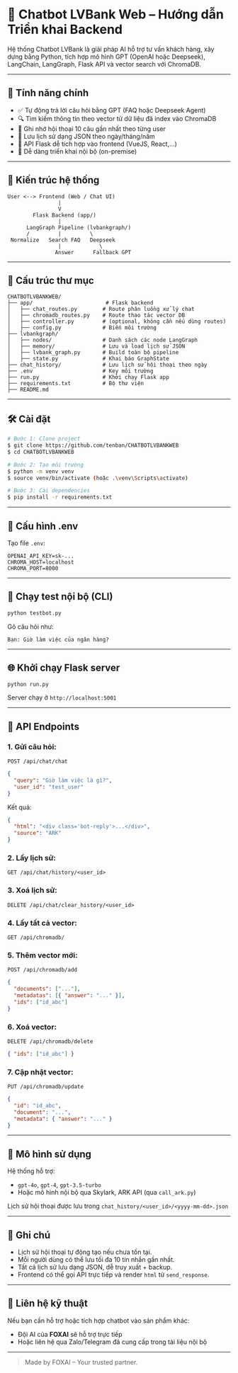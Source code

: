 # 🏦 Chatbot LVBank Web – Hướng dẫn Triển khai Backend

Hệ thống Chatbot LVBank là giải pháp AI hỗ trợ tư vấn khách hàng, xây dựng bằng Python, tích hợp mô hình GPT (OpenAI hoặc Deepseek), LangChain, LangGraph, Flask API và vector search với ChromaDB.

---

## 🚀 Tính năng chính

- ✅ Tự động trả lời câu hỏi bằng GPT (FAQ hoặc Deepseek Agent)
- 🔍 Tìm kiếm thông tin theo vector từ dữ liệu đã index vào ChromaDB
- 🧠 Ghi nhớ hội thoại 10 câu gần nhất theo từng user
- 📝 Lưu lịch sử dạng JSON theo ngày/tháng/năm
- 🧩 API Flask dễ tích hợp vào frontend (VueJS, React,...)
- 🔐 Dễ dàng triển khai nội bộ (on-premise)

---

## 🧱 Kiến trúc hệ thống

```text
User <--> Frontend (Web / Chat UI)
                |
                V
        Flask Backend (app/)
                |
      LangGraph Pipeline (lvbankgraph/)
      /         |         \
 Normalize   Search FAQ   Deepseek
                |            \
               Answer      Fallback GPT
```

---

## 📁 Cấu trúc thư mục

```text
CHATBOTLVBANKWEB/
├── app/                       # Flask backend
│   ├── chat_routes.py        # Route phân luồng xử lý chat
│   ├── chromadb_routes.py    # Route thao tác vector DB
│   ├── controller.py         # (optional, không cần nếu dùng routes)
│   ├── config.py             # Biến môi trường
├── lvbankgraph/
│   ├── nodes/                # Danh sách các node LangGraph
│   ├── memory/               # Lưu và load lịch sử JSON
│   ├── lvbank_graph.py       # Build toàn bộ pipeline
│   ├── state.py              # Khai báo GraphState
├── chat_history/             # Lưu lịch sử hội thoại theo ngày
├── .env                      # Key môi trường
├── run.py                    # Khởi chạy Flask app
├── requirements.txt          # Bộ thư viện
├── README.md
```

---

## 🛠 Cài đặt

```bash
# Bước 1: Clone project
$ git clone https://github.com/tenban/CHATBOTLVBANKWEB
$ cd CHATBOTLVBANKWEB

# Bước 2: Tạo môi trường
$ python -m venv venv
$ source venv/bin/activate (hoặc .\venv\Scripts\activate)

# Bước 3: Cài dependencies
$ pip install -r requirements.txt
```

---

## 🔐 Cấu hình .env

Tạo file `.env`:

```env
OPENAI_API_KEY=sk-...
CHROMA_HOST=localhost
CHROMA_PORT=8000
```

---

## 🧪 Chạy test nội bộ (CLI)

```bash
python testbot.py
```

Gõ câu hỏi như:

```
Bạn: Giờ làm việc của ngân hàng?
```

---

## 🌐 Khởi chạy Flask server

```bash
python run.py
```

Server chạy ở `http://localhost:5001`

---

## 🔌 API Endpoints

### 1. Gửi câu hỏi:

```
POST /api/chat/chat
```

```json
{
  "query": "Giờ làm việc là gì?",
  "user_id": "test_user"
}
```

Kết quả:

```json
{
  "html": "<div class='bot-reply'>...</div>",
  "source": "ARK"
}
```

### 2. Lấy lịch sử:

```
GET /api/chat/history/<user_id>
```

### 3. Xoá lịch sử:

```
DELETE /api/chat/clear_history/<user_id>
```

### 4. Lấy tất cả vector:

```
GET /api/chromadb/
```

### 5. Thêm vector mới:

```
POST /api/chromadb/add
```

```json
{
  "documents": ["..."],
  "metadatas": [{ "answer": "..." }],
  "ids": ["id_abc"]
}
```

### 6. Xoá vector:

```
DELETE /api/chromadb/delete
```

```json
{ "ids": ["id_abc"] }
```

### 7. Cập nhật vector:

```
PUT /api/chromadb/update
```

```json
{
  "id": "id_abc",
  "document": "...",
  "metadata": { "answer": "..." }
}
```

---

## 🤖 Mô hình sử dụng

Hệ thống hỗ trợ:

- `gpt-4o`, `gpt-4`, `gpt-3.5-turbo`
- Hoặc mô hình nội bộ qua Skylark, ARK API (qua `call_ark.py`)

Lịch sử hội thoại được lưu trong `chat_history/<user_id>/<yyyy-mm-dd>.json`

---

## 📌 Ghi chú

- Lịch sử hội thoại tự động tạo nếu chưa tồn tại.
- Mỗi người dùng có thể lưu tối đa 10 tin nhắn gần nhất.
- Tất cả lịch sử lưu dạng JSON, dễ truy xuất + backup.
- Frontend có thể gọi API trực tiếp và render `html` từ `send_response`.

---

## 🤝 Liên hệ kỹ thuật

Nếu bạn cần hỗ trợ hoặc tích hợp chatbot vào sản phẩm khác:

- Đội AI của **FOXAI** sẽ hỗ trợ trực tiếp
- Hoặc liên hệ qua Zalo/Telegram đã cung cấp trong tài liệu nội bộ

---

> Made by FOXAI – Your trusted partner.
